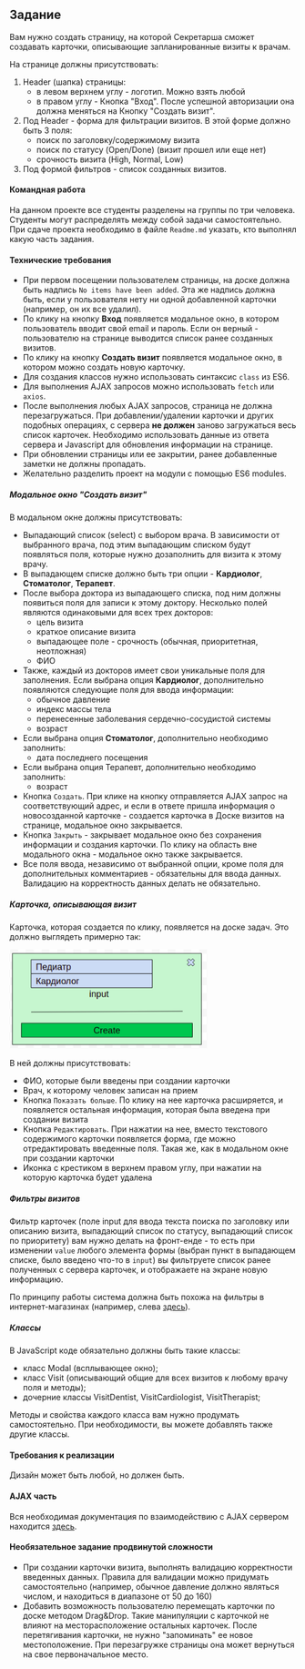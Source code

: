 ## Задание

Вам нужно создать страницу, на которой Секретарша сможет создавать карточки, описывающие запланированные визиты к врачам.

На странице должны присутствовать:

1. Header (шапка) страницы:
   - в левом верхнем углу - логотип. Можно взять любой
   - в правом углу - Кнопка "Вход". После успешной авторизации она должна меняться на Кнопку "Создать визит".
2. Под Header - форма для фильтрации визитов. В этой форме должно быть 3 поля: 
   - поиск по заголовку/содержимому визита
   - поиск по статусу (Open/Done) (визит прошел или еще нет)
   - срочность визита (High, Normal, Low)
3. Под формой фильтров - список созданных визитов. 

#### Командная работа

На данном проекте все студенты разделены на группы по три человека. Студенты могут распределять между собой задачи самостоятельно. При сдаче проекта необходимо в файле `Readme.md` указать, кто выполнял какую часть задания.

#### Технические требования

 - При первом посещении пользователем страницы, на доске должна быть надпись `No items have been added`. Эта же надпись должна быть, если у пользователя нету ни одной добавленной карточки (например, он их все удалил).
 - По клику на кнопку **Вход** появляется модальное окно, в котором пользователь вводит свой email и пароль. Если он верный - пользователю на странице выводится список ранее созданных визитов.
 - По клику на кнопку **Создать визит** появляется модальное окно, в котором можно создать новую карточку.
 - Для создания классов нужно использовать синтаксис `class` из ES6.
 - Для выполнения AJAX запросов можно использовать `fetch` или `axios`.
 - После выполнения любых AJAX запросов, страница не должна перезагружаться. При добавлении/удалении карточки и других подобных операциях, с сервера **не должен** заново загружаться весь список карточек. Необходимо использовать данные из ответа сервера и Javascript для обновления информации на странице.
 - При обновлении страницы или ее закрытии, ранее добавленные заметки не должны пропадать.
 - Желательно разделить проект на модули с помощью ES6 modules. 

##### Модальное окно "Создать визит"
   
В модальном окне должны присутствовать: 

- Выпадающий список (select) с выбором врача. В зависимости от выбранного врача, под этим выпадающим списком будут появляться поля, которые нужно дозаполнить для визита к этому врачу.
- В выпадающем списке должно быть три опции - **Кардиолог**, **Стоматолог**, **Терапевт**.
- После выбора доктора из выпадающего списка, под ним должны появиться поля для записи к этому доктору. Несколько полей являются одинаковыми для всех трех докторов:
  - цель визита
  - краткое описание визита
  - выпадающее поле - срочность (обычная, приоритетная, неотложная)
  - ФИО  
- Также, каждый из докторов имеет свои уникальные поля для заполнения. Если выбрана опция **Кардиолог**, дополнительно появляются следующие поля для ввода информации:
  - обычное давление
  - индекс массы тела
  - перенесенные заболевания сердечно-сосудистой системы
  - возраст
- Если выбрана опция **Стоматолог**, дополнительно необходимо заполнить:
  - дата последнего посещения
- Если выбрана опция Терапевт, дополнительно необходимо заполнить:
  - возраст
- Кнопка `Создать`. При клике на кнопку отправляется AJAX запрос на соответствующий адрес, и если в  ответе пришла информация о новосозданной карточке - создается карточка в Доске визитов на странице, модальное окно закрывается.
- Кнопка `Закрыть` - закрывает модальное окно без сохранения информации и создания карточки. По клику на область вне модального окна - модальное окно также закрывается.
- Все поля ввода, независимо от выбранной опции, кроме поля для дополнительных комментариев - обязательны для ввода данных. Валидацию на корректность данных делать не обязательно. 

##### Карточка, описывающая визит

Карточка, которая создается по клику, появляется на доске задач. Это должно выглядеть примерно так:

![интерфейс](./img/2.png)
   
В ней должны присутствовать:
 - ФИО, которые были введены при создании карточки
 - Врач, к которому человек записан на прием
 - Кнопка `Показать больше`. По клику на нее карточка расширяется, и появляется остальная информация, которая была введена при создании визита
 - Кнопка `Редактировать`. При нажатии на нее, вместо текстового содержимого карточки появляется форма, где можно отредактировать введенные поля. Такая же, как в модальном окне при создании карточки
 - Иконка с крестиком в верхнем правом углу, при нажатии на которую карточка будет удалена

##### Фильтры визитов

Фильтр карточек (поле input для ввода текста поиска по заголовку или описанию визита, выпадающий список по статусу, выпадающий список по приоритету) вам нужно делать на фронт-енде - то есть при изменении `value` любого элемента формы (выбран пункт в выпадающем списке, было введено что-то в `input`) вы фильтруете список ранее полученных с сервера карточек, и отображаете на экране новую информацию.

По принципу работы система должна быть похожа на фильтры в интернет-магазинах (например, слева [здесь](https://rozetka.com.ua/notebooks/c80004/)).

##### Классы

В JavaScript коде обязательно должны быть такие классы:
 - класс Modal (всплывающее окно);
 - класс Visit (описывающий общие для всех визитов к любому врачу поля и методы);
 - дочерние классы VisitDentist, VisitCardiologist, VisitTherapist;

Методы и свойства каждого класса вам нужно продумать самостоятельно. При необходимости, вы можете добавлять также другие классы.

#### Требования к реализации

Дизайн может быть любой, но должен быть.

#### AJAX часть

Вся необходимая документация по взаимодействию с AJAX сервером находится [здесь](https://ajax.test-danit.com/api-pages/cards.html).

#### Необязательное задание продвинутой сложности

 - При создании карточки визита, выполнять валидацию корректности введенных данных. Правила для валидации можно придумать самостоятельно (например, обычное давление должно являться числом, и находиться в диапазоне от 50 до 160)
 - Добавить возможность пользователю перемещать карточки по доске методом Drag&Drop. Такие манипуляции с карточкой не влияют на месторасположение остальных карточек. После перетягивания карточки, не нужно "запоминать" ее новое местоположение. При перезагружке страницы она может вернуться на свое первоначальное место.
